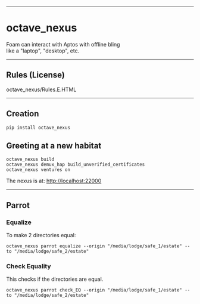 


---

# octave_nexus
Foam can interact with Aptos with offline bling  
like a "laptop", "desktop", etc.

---

## Rules (License) 
octave_nexus/Rules.E.HTML

---

## Creation
```
pip install octave_nexus
```

## Greeting at a new habitat
```
octave_nexus build
octave_nexus demux_hap build_unverified_certificates
octave_nexus ventures on
```

The nexus is at:
[http://localhost:22000](http://localhost:22000)

******



## Parrot
### Equalize
To make 2 directories equal:
```
octave_nexus parrot equalize --origin "/media/lodge/safe_1/estate" --to "/media/lodge/safe_2/estate"
```

### Check Equality
This checks if the directories are equal.
```
octave_nexus parrot check_EQ --origin "/media/lodge/safe_1/estate" --to "/media/lodge/safe_2/estate"
```